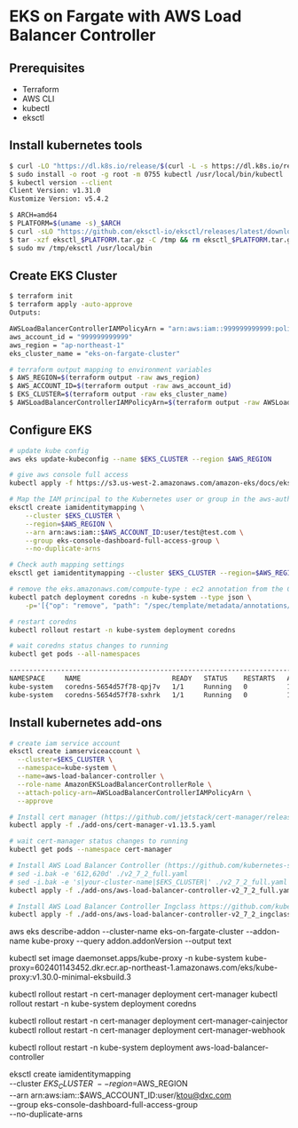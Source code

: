 # EKS on Fargate with AWS Load Balancer Controller

## Prerequisites
- Terraform
- AWS CLI
- kubectl
- eksctl

## Install kubernetes tools
```sh
$ curl -LO "https://dl.k8s.io/release/$(curl -L -s https://dl.k8s.io/release/stable.txt)/bin/linux/amd64/kubectl.sha256"
$ sudo install -o root -g root -m 0755 kubectl /usr/local/bin/kubectl
$ kubectl version --client
Client Version: v1.31.0
Kustomize Version: v5.4.2

$ ARCH=amd64
$ PLATFORM=$(uname -s)_$ARCH
$ curl -sLO "https://github.com/eksctl-io/eksctl/releases/latest/download/eksctl_$PLATFORM.tar.gz"
$ tar -xzf eksctl_$PLATFORM.tar.gz -C /tmp && rm eksctl_$PLATFORM.tar.gz
$ sudo mv /tmp/eksctl /usr/local/bin
```

## Create EKS Cluster
```sh
$ terraform init
$ terraform apply -auto-approve
Outputs:

AWSLoadBalancerControllerIAMPolicyArn = "arn:aws:iam::999999999999:policy/eks-on-fargate-AWSLoadBalancerControllerIAMPolicy"
aws_account_id = "999999999999"
aws_region = "ap-northeast-1"
eks_cluster_name = "eks-on-fargate-cluster"

# terraform output mapping to environment variables
$ AWS_REGION=$(terraform output -raw aws_region)
$ AWS_ACCOUNT_ID=$(terraform output -raw aws_account_id)
$ EKS_CLUSTER=$(terraform output -raw eks_cluster_name)
$ AWSLoadBalancerControllerIAMPolicyArn=$(terraform output -raw AWSLoadBalancerControllerIAMPolicyArn)

```

## Configure EKS
```sh
# update kube config
aws eks update-kubeconfig --name $EKS_CLUSTER --region $AWS_REGION

# give aws console full access
kubectl apply -f https://s3.us-west-2.amazonaws.com/amazon-eks/docs/eks-console-full-access.yaml

# Map the IAM principal to the Kubernetes user or group in the aws-auth ConfigMap
eksctl create iamidentitymapping \
    --cluster $EKS_CLUSTER \
    --region=$AWS_REGION \
    --arn arn:aws:iam::$AWS_ACCOUNT_ID:user/test@test.com \
    --group eks-console-dashboard-full-access-group \
    --no-duplicate-arns

# Check auth mapping settings
eksctl get iamidentitymapping --cluster $EKS_CLUSTER --region=$AWS_REGION

# remove the eks.amazonaws.com/compute-type : ec2 annotation from the CoreDNS Pods.
kubectl patch deployment coredns -n kube-system --type json \
    -p='[{"op": "remove", "path": "/spec/template/metadata/annotations/eks.amazonaws.com~1compute-type"}]'

# restart coredns
kubectl rollout restart -n kube-system deployment coredns

# wait coredns status changes to running
kubectl get pods --all-namespaces

--------------------------------------------------------------------------
NAMESPACE     NAME                       READY   STATUS    RESTARTS   AGE
kube-system   coredns-5654d57f78-qpj7v   1/1     Running   0          12m
kube-system   coredns-5654d57f78-sxhrk   1/1     Running   0          12m
```

## Install kubernetes add-ons
```sh
# create iam service account
eksctl create iamserviceaccount \
  --cluster=$EKS_CLUSTER \
  --namespace=kube-system \
  --name=aws-load-balancer-controller \
  --role-name AmazonEKSLoadBalancerControllerRole \
  --attach-policy-arn=AWSLoadBalancerControllerIAMPolicyArn \
  --approve

# Install cert manager (https://github.com/jetstack/cert-manager/releases/download/v1.13.5/cert-manager.yaml)
kubectl apply -f ./add-ons/cert-manager-v1.13.5.yaml

# wait cert-manager status changes to running
kubectl get pods --namespace cert-manager

# Install AWS Load Balancer Controller (https://github.com/kubernetes-sigs/aws-load-balancer-controller/releases/download/v2.7.2/v2_7_2_full.yaml)
# sed -i.bak -e '612,620d' ./v2_7_2_full.yaml
# sed -i.bak -e 's|your-cluster-name|$EKS_CLUSTER|' ./v2_7_2_full.yaml
kubectl apply -f ./add-ons/aws-load-balancer-controller-v2_7_2_full.yaml

# Install AWS Load Balancer Controller Ingclass https://github.com/kubernetes-sigs/aws-load-balancer-controller/releases/download/v2.7.2/v2_7_2_ingclass.yaml
kubectl apply -f ./add-ons/aws-load-balancer-controller-v2_7_2_ingclass.yaml

```

aws eks describe-addon --cluster-name eks-on-fargate-cluster --addon-name kube-proxy --query addon.addonVersion --output text

kubectl set image daemonset.apps/kube-proxy -n kube-system kube-proxy=602401143452.dkr.ecr.ap-northeast-1.amazonaws.com/eks/kube-proxy:v1.30.0-minimal-eksbuild.3

kubectl rollout restart -n cert-manager deployment cert-manager
kubectl rollout restart -n kube-system deployment coredns

kubectl rollout restart -n cert-manager deployment cert-manager-cainjector
kubectl rollout restart -n cert-manager deployment cert-manager-webhook

kubectl rollout restart -n kube-system deployment aws-load-balancer-controller

eksctl create iamidentitymapping \
    --cluster $EKS_CLUSTER \
    --region=$AWS_REGION \
    --arn arn:aws:iam::$AWS_ACCOUNT_ID:user/ktou@dxc.com \
    --group eks-console-dashboard-full-access-group \
    --no-duplicate-arns